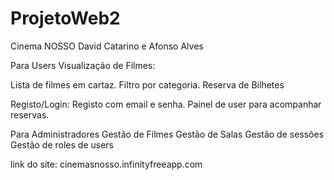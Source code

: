 # ProjetoWeb2
Cinema NOSSO
David Catarino e Afonso Alves

Para Users
Visualização de Filmes:

Lista de filmes em cartaz.
Filtro por categoria.
Reserva de Bilhetes

Registo/Login:
Registo com email e senha.
Painel de user para acompanhar reservas.

Para Administradores
Gestão de Filmes
Gestão de Salas
Gestão de sessões
Gestão de roles de users


link do site: cinemasnosso.infinityfreeapp.com


